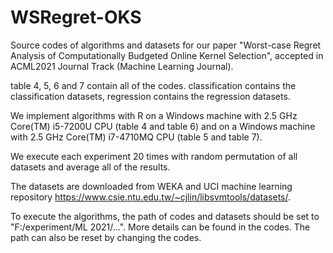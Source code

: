 # WSRegret-OKS
Source codes of algorithms and datasets for our paper
"Worst-case Regret Analysis of Computationally Budgeted Online Kernel Selection",
accepted in ACML2021 Journal Track (Machine Learning Journal).

table 4, 5, 6 and 7 contain all of the codes.
classification contains the classification datasets,
regression contains the regression datasets.

We implement algorithms with R on a Windows machine with 2.5 GHz Core(TM) i5-7200U CPU 
(table 4 and table 6) and on a Windows machine with 2.5 GHz Core(TM) i7-4710MQ CPU 
(table 5 and table 7).

We execute each experiment 20 times with random permutation of all datasets and average all of the results.

The datasets are downloaded from WEKA and UCI machine learning repository https://www.csie.ntu.edu.tw/~cjlin/libsvmtools/datasets/.

To execute the algorithms,
the path of codes and datasets should be set to "F:/experiment/ML 2021/...".
More details can be found in the codes.
The path can also be reset by changing the codes.
